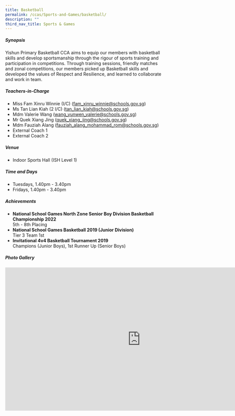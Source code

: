 ```yaml
---
title: Basketball
permalink: /ccas/Sports-and-Games/basketball/
description: ""
third_nav_title: Sports & Games
---
```

##### **Synopsis**
Yishun Primary Basketball CCA aims to equip our members with basketball skills and develop sportsmanship through the rigour of sports training and participation in competitions. Through training sessions, friendly matches and zonal competitions, our members picked up Basketball skills and developed the values of Respect and Resilience, and learned to collaborate and work in team.

##### **Teachers-in-Charge**
* Miss Fam Xinru Winnie (I/C) (fam_xinru_winnie@schools.gov.sg)
* Ms Tan Lian Kiah (2 I/C) (tan_lian_kiah@schools.gov.sg)
* Mdm Valerie Wang (wang_yunwen_valerie@schools.gov.sg)
* Mr Quek Xiang Jing (quek_xiang_jing@schools.gov.sg)
* Mdm Fauziah Alang (fauziah_alang_mohammad_rom@schools.gov.sg)
* External Coach 1
* External Coach 2

##### **Venue**
* Indoor Sports Hall (ISH Level 1)

##### **Time and Days**
* Tuesdays, 1.40pm - 3.40pm
* Fridays, 1.40pm - 3.40pm

##### **Achievements**
* **National School Games North Zone Senior Boy Division Basketball Championship 2022**<br>5th - 8th Placing
*  **National School Games Basketball 2019 (Junior Division)**
<br>Tier 3 Team 1st
* **Invitational 4v4 Basketball Tournament 2019**<br>Champions (Junior Boys), 1st Runner Up (Senior Boys)

##### **Photo Gallery**

<iframe allowfullscreen="true" width="860" height="455" frameborder="0" src="https://docs.google.com/presentation/d/e/2PACX-1vT2bThRRgHtGWf1R-_jfBnPufVVf4FCToFcPScYTRxz6xILmSfmFCMBL5ULtx_hEIyPUBBPSzcB0gbx/embed?start=true&amp;loop=true&amp;delayms=3000"></iframe>